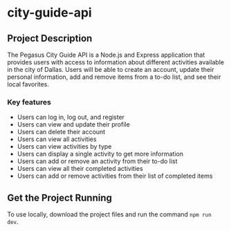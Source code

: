 # city-guide-api

## Project Description
The Pegasus City Guide API is a Node.js and Express application that provides users with access to information about different activities available in the city of Dallas. Users will be able to create an account, update their personal information, add and remove items from a to-do list, and see their local favorites.

### Key features
* Users can log in, log out, and register
* Users can view and update their profile
* Users can delete their account
* Users can view all activities
* Users can view activities by type
* Users can display a single activity to get more information
* Users can add or remove an activity from their to-do list
* Users can view all their completed activities
* Users can add or remove activities from their list of completed items

## Get the Project Running
To use locally, download the project files and run the command `npm run dev`.